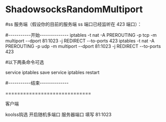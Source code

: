 # ShadowsocksRandomMultiport

#ss 服务端（假设你的目前的服务端 ss 端口已经监听在 423 端口）：

#-----------开始--------------
iptables -t nat -A PREROUTING -p tcp -m multiport --dport 81:1023 -j REDIRECT --to-ports 423
iptables -t nat -A PREROUTING -p udp -m multiport --dport 81:1023 -j REDIRECT --to-ports 423

#以下两条命令可选

service iptables save
service iptables restart

#-----------结束--------------

=============================

客户端

koolss钩选 开启随机多端口
服务器端口 填写 81:1023
